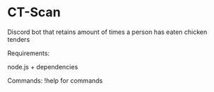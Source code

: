 # CT-Scan

Discord bot that retains amount of times a person has eaten chicken tenders

Requirements:

node.js + dependencies

Commands:
!help for commands
